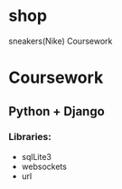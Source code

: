 # shop
sneakers(Nike)
Coursework

# Coursework
## Python + Django

### Libraries:
+ sqlLite3
+ websockets
+ url



